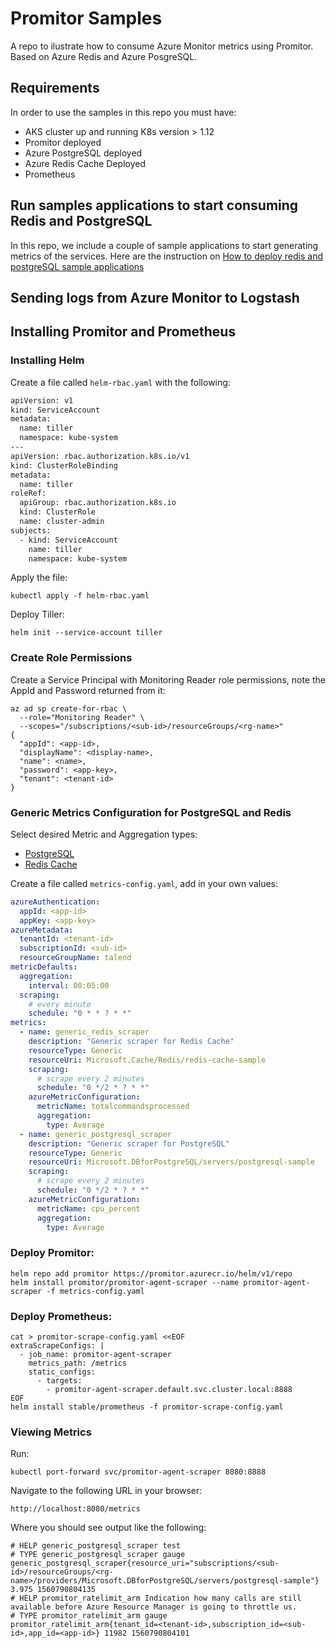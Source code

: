 # Promitor Samples

A repo to ilustrate how to consume Azure Monitor metrics using Promitor. Based on Azure Redis and Azure PosgreSQL.

## Requirements

In order to use the samples in this repo you must have:

- AKS cluster up and running K8s version > 1.12
- Promitor deployed
- Azure PostgreSQL deployed
- Azure Redis Cache Deployed
- Prometheus

## Run samples applications to start consuming Redis and PostgreSQL

In this repo, we include a couple of sample applications to start generating metrics of the services.
Here are the instruction on [How to deploy redis and postgreSQL sample applications](sample-applications)

## Sending logs from Azure Monitor to Logstash

## Installing Promitor and Prometheus

### Installing Helm

Create a file called `helm-rbac.yaml` with the following:

```bash
apiVersion: v1
kind: ServiceAccount
metadata:
  name: tiller
  namespace: kube-system
---
apiVersion: rbac.authorization.k8s.io/v1
kind: ClusterRoleBinding
metadata:
  name: tiller
roleRef:
  apiGroup: rbac.authorization.k8s.io
  kind: ClusterRole
  name: cluster-admin
subjects:
  - kind: ServiceAccount
    name: tiller
    namespace: kube-system
```

Apply the file:
```
kubectl apply -f helm-rbac.yaml
```

Deploy Tiller:
```
helm init --service-account tiller
```

### Create Role Permissions

Create a Service Principal with Monitoring Reader role permissions, note the AppId and Password returned from it:

```
az ad sp create-for-rbac \
  --role="Monitoring Reader" \
  --scopes="/subscriptions/<sub-id>/resourceGroups/<rg-name>"
{
  "appId": <app-id>,
  "displayName": <display-name>,
  "name": <name>,
  "password": <app-key>,
  "tenant": <tenant-id>
}
```

### Generic Metrics Configuration for PostgreSQL and Redis

Select desired Metric and Aggregation types:
- [PostgreSQL](https://docs.microsoft.com/en-us/azure/azure-monitor/platform/metrics-supported#microsoftdbforpostgresqlservers)
- [Redis Cache](https://docs.microsoft.com/en-us/azure/azure-monitor/platform/metrics-supported#microsoftcacheredis)

Create a file called `metrics-config.yaml`, add in your own values:

```metric-config.yaml
azureAuthentication:
  appId: <app-id>
  appKey: <app-key>
azureMetadata:
  tenantId: <tenant-id>
  subscriptionId: <sub-id>
  resourceGroupName: talend
metricDefaults:
  aggregation:
    interval: 00:05:00
  scraping:
    # every minute
    schedule: "0 * * ? * *"
metrics:
  - name: generic_redis_scraper
    description: "Generic scraper for Redis Cache"
    resourceType: Generic
    resourceUri: Microsoft.Cache/Redis/redis-cache-sample
    scraping:
      # scrape every 2 minutes
      schedule: "0 */2 * ? * *"
    azureMetricConfiguration:
      metricName: totalcommandsprocessed
      aggregation:
        type: Average
  - name: generic_postgresql_scraper
    description: "Generic scraper for PostgreSQL"
    resourceType: Generic
    resourceUri: Microsoft.DBforPostgreSQL/servers/postgresql-sample
    scraping:
      # scrape every 2 minutes
      schedule: "0 */2 * ? * *"
    azureMetricConfiguration:
      metricName: cpu_percent
      aggregation:
        type: Average
```

### Deploy Promitor:

```
helm repo add promitor https://promitor.azurecr.io/helm/v1/repo
helm install promitor/promitor-agent-scraper --name promitor-agent-scraper -f metrics-config.yaml
```

### Deploy Prometheus:

```
cat > promitor-scrape-config.yaml <<EOF
extraScrapeConfigs: |
  - job_name: promitor-agent-scraper
    metrics_path: /metrics
    static_configs:
      - targets:
        - promitor-agent-scraper.default.svc.cluster.local:8888
EOF
helm install stable/prometheus -f promitor-scrape-config.yaml
```

### Viewing Metrics

Run:
```
kubectl port-forward svc/promitor-agent-scraper 8080:8888
```

Navigate to the following URL in your browser:
```
http://localhost:8080/metrics
```

Where you should see output like the following:
```
# HELP generic_postgresql_scraper test
# TYPE generic_postgresql_scraper gauge
generic_postgresql_scraper{resource_uri="subscriptions/<sub-id>/resourceGroups/<rg-name>/providers/Microsoft.DBforPostgreSQL/servers/postgresql-sample"} 3.975 1560790804135
# HELP promitor_ratelimit_arm Indication how many calls are still available before Azure Resource Manager is going to throttle us.
# TYPE promitor_ratelimit_arm gauge
promitor_ratelimit_arm{tenant_id=<tenant-id>,subscription_id=<sub-id>,app_id=<app-id>} 11982 1560790804101

```
